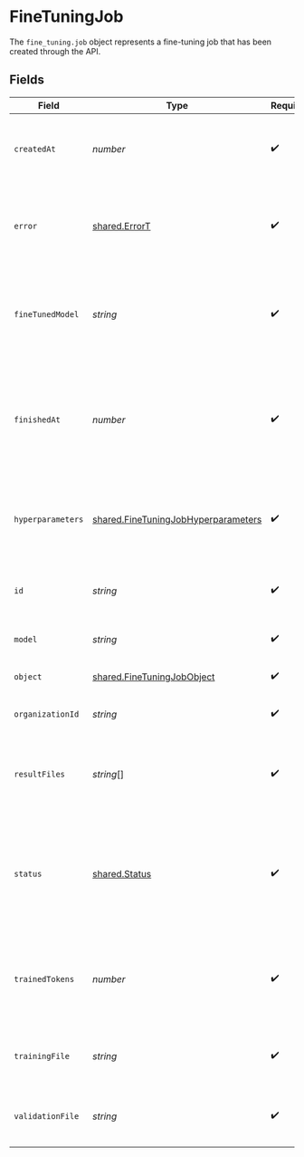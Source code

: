 # FineTuningJob

The `fine_tuning.job` object represents a fine-tuning job that has been created through the API.



## Fields

| Field                                                                                                                                                    | Type                                                                                                                                                     | Required                                                                                                                                                 | Description                                                                                                                                              |
| -------------------------------------------------------------------------------------------------------------------------------------------------------- | -------------------------------------------------------------------------------------------------------------------------------------------------------- | -------------------------------------------------------------------------------------------------------------------------------------------------------- | -------------------------------------------------------------------------------------------------------------------------------------------------------- |
| `createdAt`                                                                                                                                              | *number*                                                                                                                                                 | :heavy_check_mark:                                                                                                                                       | The Unix timestamp (in seconds) for when the fine-tuning job was created.                                                                                |
| `error`                                                                                                                                                  | [shared.ErrorT](../../../sdk/models/shared/errort.md)                                                                                                    | :heavy_check_mark:                                                                                                                                       | For fine-tuning jobs that have `failed`, this will contain more information on the cause of the failure.                                                 |
| `fineTunedModel`                                                                                                                                         | *string*                                                                                                                                                 | :heavy_check_mark:                                                                                                                                       | The name of the fine-tuned model that is being created. The value will be null if the fine-tuning job is still running.                                  |
| `finishedAt`                                                                                                                                             | *number*                                                                                                                                                 | :heavy_check_mark:                                                                                                                                       | The Unix timestamp (in seconds) for when the fine-tuning job was finished. The value will be null if the fine-tuning job is still running.               |
| `hyperparameters`                                                                                                                                        | [shared.FineTuningJobHyperparameters](../../../sdk/models/shared/finetuningjobhyperparameters.md)                                                        | :heavy_check_mark:                                                                                                                                       | The hyperparameters used for the fine-tuning job. See the [fine-tuning guide](/docs/guides/fine-tuning) for more details.                                |
| `id`                                                                                                                                                     | *string*                                                                                                                                                 | :heavy_check_mark:                                                                                                                                       | The object identifier, which can be referenced in the API endpoints.                                                                                     |
| `model`                                                                                                                                                  | *string*                                                                                                                                                 | :heavy_check_mark:                                                                                                                                       | The base model that is being fine-tuned.                                                                                                                 |
| `object`                                                                                                                                                 | [shared.FineTuningJobObject](../../../sdk/models/shared/finetuningjobobject.md)                                                                          | :heavy_check_mark:                                                                                                                                       | The object type, which is always "fine_tuning.job".                                                                                                      |
| `organizationId`                                                                                                                                         | *string*                                                                                                                                                 | :heavy_check_mark:                                                                                                                                       | The organization that owns the fine-tuning job.                                                                                                          |
| `resultFiles`                                                                                                                                            | *string*[]                                                                                                                                               | :heavy_check_mark:                                                                                                                                       | The compiled results file ID(s) for the fine-tuning job. You can retrieve the results with the [Files API](/docs/api-reference/files/retrieve-contents). |
| `status`                                                                                                                                                 | [shared.Status](../../../sdk/models/shared/status.md)                                                                                                    | :heavy_check_mark:                                                                                                                                       | The current status of the fine-tuning job, which can be either `validating_files`, `queued`, `running`, `succeeded`, `failed`, or `cancelled`.           |
| `trainedTokens`                                                                                                                                          | *number*                                                                                                                                                 | :heavy_check_mark:                                                                                                                                       | The total number of billable tokens processed by this fine-tuning job. The value will be null if the fine-tuning job is still running.                   |
| `trainingFile`                                                                                                                                           | *string*                                                                                                                                                 | :heavy_check_mark:                                                                                                                                       | The file ID used for training. You can retrieve the training data with the [Files API](/docs/api-reference/files/retrieve-contents).                     |
| `validationFile`                                                                                                                                         | *string*                                                                                                                                                 | :heavy_check_mark:                                                                                                                                       | The file ID used for validation. You can retrieve the validation results with the [Files API](/docs/api-reference/files/retrieve-contents).              |
